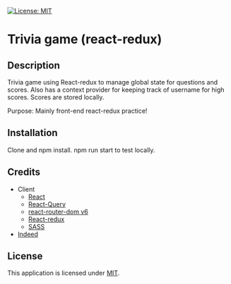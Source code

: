 [![License: MIT](https://img.shields.io/badge/License-MIT-yellow.svg)](https://opensource.org/licenses/MIT)

# Trivia game (react-redux)

## Description

Trivia game using React-redux to manage global state for questions and scores. Also has a context provider for keeping track of username for high scores.  Scores are stored locally. 

Purpose: Mainly front-end react-redux practice!

## Installation

Clone and npm install. npm run start to test locally.

## Credits

- Client
  - [React](https://reactjs.org/)
  - [React-Query](https://react-query.tanstack.com/)
  - [react-router-dom v6](https://reactrouter.com/)
  - [React-redux](https://react-redux.js.org/)
  - [SASS](https://sass-lang.com/)
- [Indeed](https://www.indeed.com)

## License

This application is licensed under [MIT](https://opensource.org/licenses/MIT).